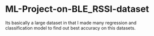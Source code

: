 # ML-Project-on-BLE_RSSI-dataset
Its basically a large dataset in that I made many regression and classification model to find out best accuracy on this datasets.
